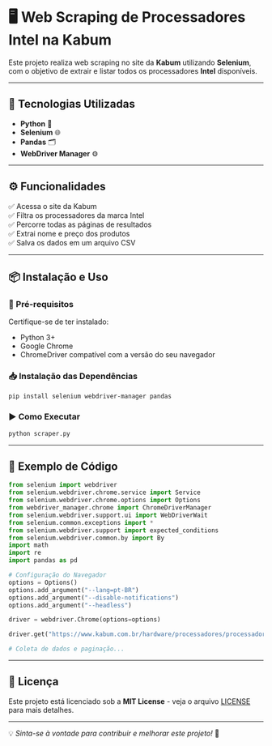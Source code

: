 # 🖥️ Web Scraping de Processadores Intel na Kabum

Este projeto realiza web scraping no site da **Kabum** utilizando **Selenium**, com o objetivo de extrair e listar todos os processadores **Intel** disponíveis.

---

## 🚀 Tecnologias Utilizadas

- **Python** 🐍
- **Selenium** 🌐
- **Pandas** 🗂️
- **WebDriver Manager** ⚙️

---

## ⚙️ Funcionalidades

✅ Acessa o site da Kabum  
✅ Filtra os processadores da marca Intel  
✅ Percorre todas as páginas de resultados  
✅ Extrai nome e preço dos produtos  
✅ Salva os dados em um arquivo CSV  

---

## 📦 Instalação e Uso

### 🔧 Pré-requisitos
Certifique-se de ter instalado:
- Python 3+
- Google Chrome
- ChromeDriver compatível com a versão do seu navegador

### 📥 Instalação das Dependências
```bash
pip install selenium webdriver-manager pandas
```

### ▶️ Como Executar
```bash
python scraper.py
```

---

## 📝 Exemplo de Código

```python
from selenium import webdriver
from selenium.webdriver.chrome.service import Service
from selenium.webdriver.chrome.options import Options 
from webdriver_manager.chrome import ChromeDriverManager 
from selenium.webdriver.support.ui import WebDriverWait
from selenium.common.exceptions import *
from selenium.webdriver.support import expected_conditions
from selenium.webdriver.common.by import By
import math
import re
import pandas as pd

# Configuração do Navegador
options = Options()
options.add_argument("--lang=pt-BR")
options.add_argument("--disable-notifications")
options.add_argument("--headless")

driver = webdriver.Chrome(options=options)

driver.get("https://www.kabum.com.br/hardware/processadores/processador-intel")

# Coleta de dados e paginação...
```

---

## 📜 Licença
Este projeto está licenciado sob a **MIT License** - veja o arquivo [LICENSE](LICENSE) para mais detalhes.

---

💡 _Sinta-se à vontade para contribuir e melhorar este projeto!_ 🚀


